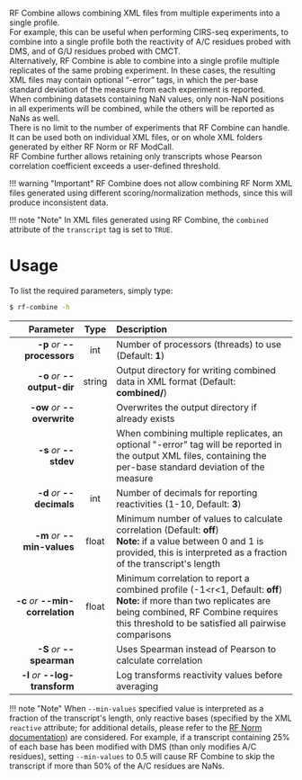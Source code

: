 RF Combine allows combining XML files from multiple experiments into a single profile.<br/>
For example, this can be useful when performing CIRS-seq experiments, to combine into a single profile both the reactivity of A/C residues probed with DMS, and of G/U residues probed with CMCT.<br/>
Alternatively, RF Combine is able to combine into a single profile multiple replicates of the same probing experiment. In these cases, the resulting XML files may contain optional “-error” tags, in which the per-base standard deviation of the measure from each experiment is reported.<br/>When combining datasets containing NaN values, only non-NaN positions in all experiments will be combined, while the others will be reported as NaNs as well.<br/>There is no limit to the number of experiments that RF Combine can handle. It can be used both on individual XML files, or on whole XML folders generated by either RF Norm or RF ModCall.<br/>
RF Combine further allows retaining only transcripts whose Pearson correlation coefficient exceeds a user-defined threshold.

!!! warning "Important"
    RF Combine does not allow combining RF Norm XML files generated using different scoring/normalization methods, since this will produce inconsistent data.
    
!!! note "Note"
    In XML files generated using RF Combine, the ``combined`` attribute of the ``transcript`` tag is set to ``TRUE``.

# Usage
To list the required parameters, simply type:

```bash
$ rf-combine -h
```

Parameter         | Type | Description
----------------: | :--: |:------------
__-p__ *or* __--processors__ | int | Number of processors (threads) to use (Default: __1__)
__-o__ *or* __--output-dir__ | string | Output directory for writing combined data in XML format (Default: __combined/__)
__-ow__ *or* __--overwrite__ | | Overwrites the output directory if already exists
__-s__ *or* __--stdev__ | | When combining multiple replicates, an optional "-error" tag will be reported in the output XML files, containing the per-base standard deviation of the measure
__-d__ *or* __--decimals__ | int | Number of decimals for reporting reactivities (1-10, Default: __3__)
__-m__ *or* __--min-values__ | float | Minimum number of values to calculate correlation (Default: __off__)<br/>__Note:__ if a value between 0 and 1 is provided, this is interpreted as a fraction of the transcript's length 
__-c__ *or* __--min-correlation__ | float | Minimum correlation to report a combined profile (-1&lt;r&lt;1, Default: __off__)<br/>__Note:__ if more than two replicates are being combined, RF Combine requires this threshold to be satisfied all pairwise comparisons
__-S__ *or* __--spearman__ | | Uses Spearman instead of Pearson to calculate correlation
__-l__ *or* __--log-transform__ | | Log transforms reactivity values before averaging

!!! note "Note"
    When ``--min-values`` specified value is interpreted as a fraction of the transcript's length, only reactive bases (specified by the XML ``reactive`` attribute; for additional details, please refer to the [RF Norm documentation](https://rnaframework-docs.readthedocs.io/en/latest/rf-norm/)) are considered. For example, if a transcript containing 25% of each base has been modified with DMS (than only modifies A/C residues), setting ``--min-values`` to 0.5 will cause RF Combine to skip the transcript if more than 50% of the A/C residues are NaNs.